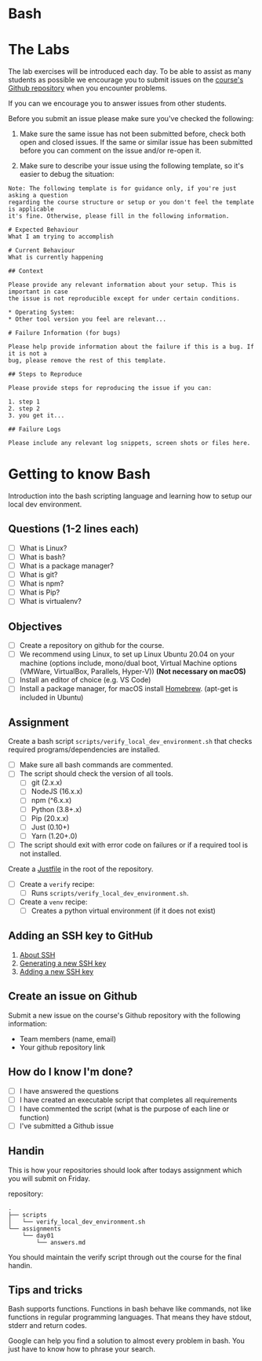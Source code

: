 # Bash

# The Labs
The lab exercises will be introduced each day. To be able to assist as many students as possible we encourage you to submit issues on the [course's Github repository](https://github.com/hgop/syllabus-2021/issues) when you encounter problems.

If you can we encourage you to answer issues from other students.

Before you submit an issue please make sure you've checked the following:

1. Make sure the same issue has not been submitted before, check both open and closed issues. If the same or similar issue has been submitted before you can comment on the issue and/or re-open it.

2. Make sure to describe your issue using the following template, so it's easier to debug the situation:

```
Note: The following template is for guidance only, if you're just asking a question
regarding the course structure or setup or you don't feel the template is applicable 
it's fine. Otherwise, please fill in the following information.

# Expected Behaviour
What I am trying to accomplish

# Current Behaviour
What is currently happening

## Context

Please provide any relevant information about your setup. This is important in case 
the issue is not reproducible except for under certain conditions.

* Operating System:
* Other tool version you feel are relevant...

# Failure Information (for bugs)

Please help provide information about the failure if this is a bug. If it is not a 
bug, please remove the rest of this template.

## Steps to Reproduce

Please provide steps for reproducing the issue if you can:

1. step 1
2. step 2
3. you get it...

## Failure Logs

Please include any relevant log snippets, screen shots or files here.
```

# Getting to know Bash

Introduction into the bash scripting language and learning how to setup our local dev environment.

## Questions (1-2 lines each)

- [ ] What is Linux?
- [ ] What is bash?
- [ ] What is a package manager?
- [ ] What is git?
- [ ] What is npm?
- [ ] What is Pip?
- [ ] What is virtualenv?

## Objectives

- [ ] Create a repository on github for the course.
- [ ] We recommend using Linux, to set up Linux Ubuntu 20.04 on your machine (options include, mono/dual
      boot, Virtual Machine options (VMWare, VirtualBox, Parallels, Hyper-V)) **(Not necessary on macOS)**
- [ ] Install an editor of choice (e.g. VS Code)
- [ ] Install a package manager, for macOS install [Homebrew](https://brew.sh/). (apt-get is included in Ubuntu)

## Assignment

Create a bash script `scripts/verify_local_dev_environment.sh` that checks required programs/dependencies are installed.

- [ ] Make sure all bash commands are commented.
- [ ] The script should check the version of all tools.
  - [ ] git (2.x.x)
  - [ ] NodeJS (16.x.x)
  - [ ] npm (^6.x.x)
  - [ ] Python (3.8+.x)
  - [ ] Pip (20.x.x)
  - [ ] Just (0.10+)
  - [ ] Yarn (1.20+.0)
- [ ] The script should exit with error code on failures or if a required tool is not installed.

Create a [Justfile](https://github.com/casey/just) in the root of the repository.

- [ ] Create a `verify` recipe:
  - [ ] Runs `scripts/verify_local_dev_environment.sh`.
- [ ] Create a `venv` recipe:
  - [ ] Creates a python virtual environment (if it does not exist)

## Adding an SSH key to GitHub

1. [About SSH](https://help.github.com/articles/adding-a-new-ssh-key-to-your-github-account/)
2. [Generating a new SSH key](https://help.github.com/articles/generating-a-new-ssh-key-and-adding-it-to-the-ssh-agent/)
3. [Adding a new SSH key](https://help.github.com/articles/adding-a-new-ssh-key-to-your-github-account/)

## Create an issue on Github

Submit a new issue on the course's Github repository with the following information:

- Team members (name, email)
- Your github repository link

## How do I know I'm done?

- [ ] I have answered the questions
- [ ] I have created an executable script that completes all requirements
- [ ] I have commented the script (what is the purpose of each line or function)
- [ ] I've submitted a Github issue

## Handin

This is how your repositories should look after todays assignment which you
will submit on Friday.

repository:
```text
.
├── scripts
│   └── verify_local_dev_environment.sh
└── assignments
    └── day01
        └── answers.md
```

You should maintain the verify script through out the course for the final handin.

## Tips and tricks
Bash supports functions. Functions in bash behave like commands, not like functions in regular programming
languages. That means they have stdout, stderr and return codes.

Google can help you find a solution to almost every problem in bash. You just have to know how to phrase your search.
